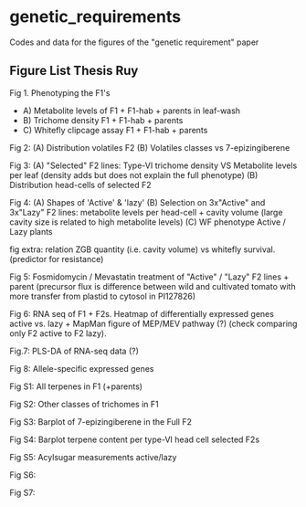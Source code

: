# genetic_requirements
Codes and data for the figures of the "genetic requirement" paper

## Figure List Thesis Ruy 

Fig 1. Phenotyping the F1's
* A) Metabolite levels of F1 + F1-hab + parents in leaf-wash
* B) Trichome density  F1 + F1-hab + parents
* C) Whitefly clipcage assay F1 + F1-hab + parents

Fig 2: (A) Distribution volatiles F2
       (B) Volatiles classes vs 7-epizingiberene

Fig 3: (A) "Selected" F2 lines: Type-VI trichome density VS Metabolite levels per leaf (density adds but does not explain the full phenotype)
       (B) Distribution head-cells of selected F2

Fig 4: (A) Shapes of 'Active' & 'lazy'
       (B) Selection on 3x"Active" and 3x"Lazy" F2 lines: metabolite levels per head-cell + cavity volume (large cavity size is related to high metabolite levels)
       (C) WF phenotype Active / Lazy plants

fig extra: relation ZGB quantity (i.e. cavity volume) vs whitefly survival. (predictor for resistance)

Fig 5: Fosmidomycin / Mevastatin treatment of "Active" / "Lazy" F2 lines + parent (precursor flux is difference between wild and cultivated tomato with more transfer from plastid to cytosol in PI127826)

Fig 6: RNA seq of F1 + F2s. Heatmap of differentially expressed genes active vs. lazy + MapMan figure of MEP/MEV pathway (?) (check comparing only F2 active to F2 lazy). 

Fig.7: PLS-DA of RNA-seq data (?)

Fig 8: Allele-specific expressed genes

Fig S1: All terpenes in F1 (+parents)

Fig S2: Other classes of trichomes in F1

Fig S3: Barplot of 7-epizingiberene in the Full F2

Fig S4: Barplot terpene content per type-VI head cell selected F2s

Fig S5: Acylsugar measurements active/lazy

Fig S6: 

Fig S7: 

